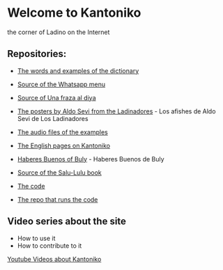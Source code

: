 # Welcome to Kantoniko

the corner of Ladino on the Internet

## Repositories:

* [The words and examples of the dictionary](https://github.com/kantoniko/ladino-diksionaryo-data)
* [Source of the Whatsapp menu](https://github.com/kantoniko/ladino-estamos-whatsapeando)
* [Source of Una fraza al diya](https://github.com/kantoniko/ladino-una-fraza-al-diya)
* [The posters by Aldo Sevi from the Ladinadores](https://github.com/kantoniko/ladino-los-ladinadores) - Los afishes de Aldo Sevi de Los Ladinadores
* [The audio files of the examples](https://github.com/kantoniko/ladino-diksionaryo-sounds)
* [The English pages on Kantoniko](https://github.com/kantoniko/ladino-pages)
* [Haberes Buenos of Buly](https://github.com/kantoniko/haberes-buenos-de-buly) - Haberes Buenos de Buly

* [Source of the Salu-Lulu book](https://github.com/kantoniko/ladino-salu-lulu)


* [The code](https://github.com/kantoniko/ladino-diksionaryo-code)
* [The repo that runs the code](https://github.com/kantoniko/kantoniko.github.io)

## Video series about the site

* How to use it
* How to contribute to it

[Youtube Videos about Kantoniko](https://www.youtube.com/playlist?list=PLw7UYp3N0eUYt8ARGB4DbNffB4MPROFDY)
